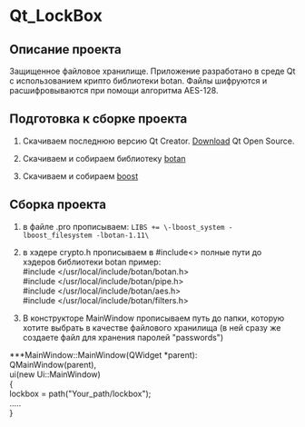 Qt_LockBox
==========

## Описание проекта
Защищенное файловое хранилище. Приложение разработано в среде Qt с использованием крипто библиотеки botan. Файлы шифруются и расшифровываются при помощи алгоритма AES-128. 

## Подготовка к сборке проекта

1) Скачиваем последнюю версию Qt Creator. [Download](http://download.qt.io/official_releases/qt/5.7/5.7.0/qt-opensource-linux-x64-5.7.0.run) Qt Open Source.
2) Скачиваем и собираем библиотеку [botan](https://botan.randombit.net/#download)

3) Скачиваем и собираем [boost](http://www.boost.org/)

## Сборка проекта

1) в файле .pro прописываем: `LIBS += \-lboost_system -lboost_filesystem -lbotan-1.11\`

2) в хэдере crypto.h прописываем в #include<> полные пути до хэдеров библиотеки botan 
 пример:  
 #include </usr/local/include/botan/botan.h>  
 #include </usr/local/include/botan/pipe.h>  
 #include </usr/local/include/botan/aes.h>  
 #include </usr/local/include/botan/filters.h>  

3) В конструкторе MainWindow прописываем путь до папки, которую хотите выбрать в качестве файлового хранилища (в ней сразу же создаете файл для хранения паролей "passwords")  

  ***MainWindow::MainWindow(QWidget *parent):  
       QMainWindow(parent),  
       ui(new Ui::MainWindow)  
  {  
      lockbox = path("Your_path/lockbox");  
      .....  
  }  
